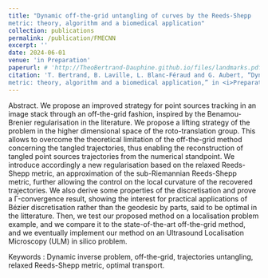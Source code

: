 ```yaml
---
title: "Dynamic off-the-grid untangling of curves by the Reeds-Shepp
metric: theory, algorithm and a biomedical application"
collection: publications
permalink: /publication/FMECNN
excerpt: ''
date: 2024-06-01
venue: 'in Preparation'
paperurl: # 'http://TheoBertrand-Dauphine.github.io/files/landmarks.pdf'
citation: 'T. Bertrand, B. Laville, L. Blanc-Féraud and G. Aubert, “Dynamic off-the-grid untangling of curves by the Reeds-Shepp
metric: theory, algorithm and a biomedical application,” in <i>Preparation</i>'
---
```


Abstract. We propose an improved strategy for point sources tracking in an image stack through
an off-the-grid fashion, inspired by the Benamou-Brenier regularisation in the literature. We
propose a lifting strategy of the problem in the higher dimensional space of the roto-translation
group. This allows to overcome the theoretical limitation of the off-the-grid method concerning
the tangled trajectories, thus enabling the reconstruction of tangled point sources trajectories
from the numerical standpoint. We introduce accordingly a new regularisation based on the
relaxed Reeds-Shepp metric, an approximation of the sub-Riemannian Reeds-Shepp metric,
further allowing the control on the local curvature of the recovered trajectories. We also derive
some properties of the discretisation and prove a Γ-convergence result, showing the interest for
practical applications of Bézier discretisation rather than the geodesic by parts, said to be optimal
in the litterature. Then, we test our proposed method on a localisation problem example, and we
compare it to the state-of-the-art off-the-grid method, and we eventually implement our method
on an Ultrasound Localisation Microscopy (ULM) in silico problem.

Keywords : Dynamic inverse problem, off-the-grid, trajectories untangling, relaxed Reeds-Shepp
metric, optimal transport.